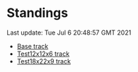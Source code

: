 # Standings

Last update: Tue Jul  6 20:48:57 GMT 2021

* [Base track](comps/Base/2021-07-06/standings.md)
* [Test12x12x6 track](comps/Test12x12x6/2021-07-06/standings.md)
* [Test18x22x9 track](comps/Test18x22x9/2021-07-06/standings.md)
